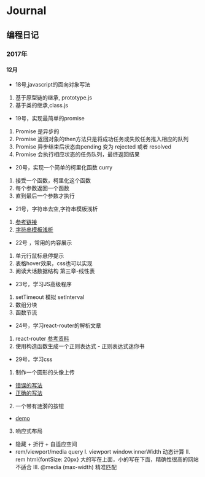 # Journal

## 编程日记

### 2017年
#### 12月
- 18号,javascript的面向对象写法
1. 基于原型链的继承, prototype.js
2. 基于类的继承,class.js

- 19号，实现最简单的promise
1. Promise 是异步的
2. Promise 返回对象的then方法只是将成功任务或失败任务推入相应的队列
3. Promise 异步结束后状态由pending 变为 rejected 或者 resolved
4. Promise 会执行相应状态的任务队列，最终返回结果

- 20号，实现一个简单的柯里化函数 curry
1. 接受一个函数，柯里化这个函数
2. 每个参数返回一个函数
3. 直到最后一个参数才执行

- 21号，字符串去空,字符串模板浅析
1. [参考链接](https://imququ.com/post/bom-and-javascript-trim.html)
2. [字符串模板浅析](https://juejin.im/post/5a373e096fb9a044fc44d4c9)

- 22号 ，常用的内容展示
1. 单元行鼠标悬停提示
2. 表格hover效果，css也可以实现
3. 阅读大话数据结构 第三章-线性表

- 23号，学习JS高级程序
1. setTimeout 模拟 setInterval
2. 数组分块
3. 函数节流

- 24号，学习react-router的解析文章
1. react-router [参考资料](https://zhenhua-lee.github.io/react/history.html)
2. 使用构造函数生成一个正则表达式 - 正则表达式迷你书

- 29号，学习css
1. 制作一个圆形的头像上传
  - [错误的写法](http://js.jirengu.com/hafayeqefa/4/edit)
  - [正确的写法](http://js.jirengu.com/nucocuxego/2/edit)
2. 一个带有涟漪的按钮
  - [demo](http://js.jirengu.com/cilewopumo/7/edit)
3. 响应式布局
  - 隐藏 + 折行 + 自适应空间
  - rem/viewport/media query
  	I. viewport window.innerWidth 动态计算
  	II. rem  html{fontSize: 20px} 大的写在上面，小的写在下面，精确性很高的网站不适合
  	III. @media (max-width) 精准匹配
